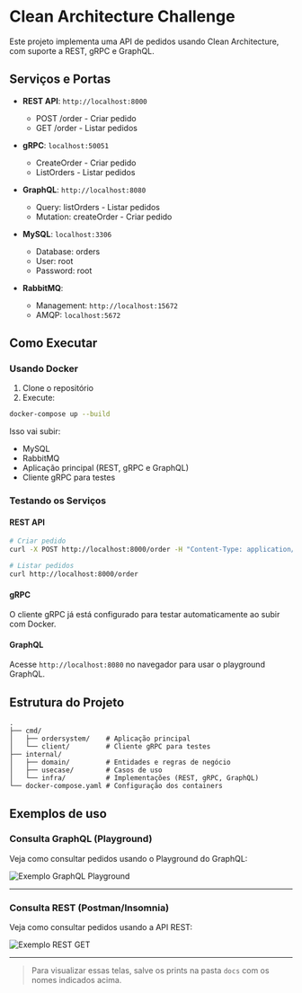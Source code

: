 # Clean Architecture Challenge

Este projeto implementa uma API de pedidos usando Clean Architecture, com suporte a REST, gRPC e GraphQL.

## Serviços e Portas

- **REST API**: `http://localhost:8000`
  - POST /order - Criar pedido
  - GET /order - Listar pedidos

- **gRPC**: `localhost:50051`
  - CreateOrder - Criar pedido
  - ListOrders - Listar pedidos

- **GraphQL**: `http://localhost:8080`
  - Query: listOrders - Listar pedidos
  - Mutation: createOrder - Criar pedido

- **MySQL**: `localhost:3306`
  - Database: orders
  - User: root
  - Password: root

- **RabbitMQ**: 
  - Management: `http://localhost:15672`
  - AMQP: `localhost:5672`

## Como Executar

### Usando Docker

1. Clone o repositório
2. Execute:
```bash
docker-compose up --build
```

Isso vai subir:
- MySQL
- RabbitMQ
- Aplicação principal (REST, gRPC e GraphQL)
- Cliente gRPC para testes

### Testando os Serviços

#### REST API
```bash
# Criar pedido
curl -X POST http://localhost:8000/order -H "Content-Type: application/json" -d '{"id":"1","price":100,"tax":10}'

# Listar pedidos
curl http://localhost:8000/order
```

#### gRPC
O cliente gRPC já está configurado para testar automaticamente ao subir com Docker.

#### GraphQL
Acesse `http://localhost:8080` no navegador para usar o playground GraphQL.

## Estrutura do Projeto

```
.
├── cmd/
│   ├── ordersystem/    # Aplicação principal
│   └── client/         # Cliente gRPC para testes
├── internal/
│   ├── domain/         # Entidades e regras de negócio
│   ├── usecase/        # Casos de uso
│   └── infra/          # Implementações (REST, gRPC, GraphQL)
└── docker-compose.yaml # Configuração dos containers
```

## Exemplos de uso

### Consulta GraphQL (Playground)

Veja como consultar pedidos usando o Playground do GraphQL:

![Exemplo GraphQL Playground](./docs/graphql-playground.png)

---

### Consulta REST (Postman/Insomnia)

Veja como consultar pedidos usando a API REST:

![Exemplo REST GET](./docs/rest-get.png)

---

> Para visualizar essas telas, salve os prints na pasta `docs` com os nomes indicados acima. 